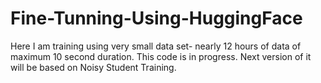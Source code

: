 # Fine-Tunning-Using-HuggingFace

Here I am training using very small data set- nearly 12 hours of data of maximum 10 second duration. This code is in progress. Next version of it will be based on Noisy Student Training. 

